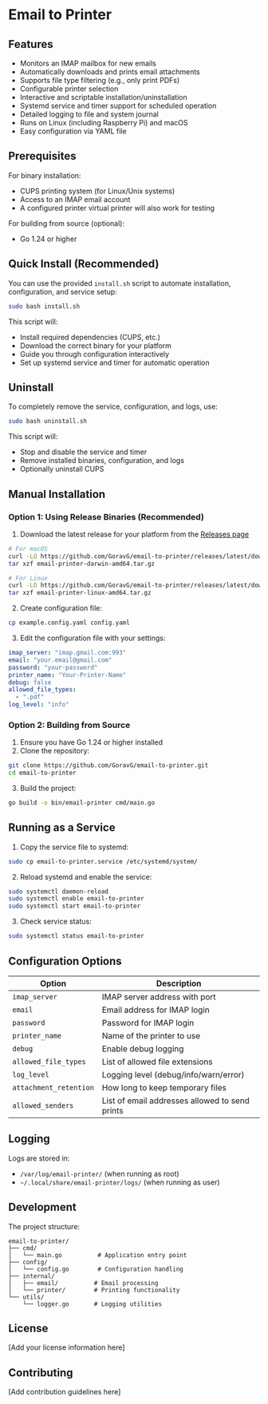 # Email to Printer

## Features

- Monitors an IMAP mailbox for new emails
- Automatically downloads and prints email attachments
- Supports file type filtering (e.g., only print PDFs)
- Configurable printer selection
- Interactive and scriptable installation/uninstallation
- Systemd service and timer support for scheduled operation
- Detailed logging to file and system journal
- Runs on Linux (including Raspberry Pi) and macOS
- Easy configuration via YAML file

## Prerequisites

For binary installation:
- CUPS printing system (for Linux/Unix systems)
- Access to an IMAP email account
- A configured printer virtual printer will also work for testing

For building from source (optional):
- Go 1.24 or higher

## Quick Install (Recommended)

You can use the provided `install.sh` script to automate installation, configuration, and service setup:

```sh
sudo bash install.sh
```

This script will:
- Install required dependencies (CUPS, etc.)
- Download the correct binary for your platform
- Guide you through configuration interactively
- Set up systemd service and timer for automatic operation

## Uninstall

To completely remove the service, configuration, and logs, use:

```sh
sudo bash uninstall.sh
```

This script will:
- Stop and disable the service and timer
- Remove installed binaries, configuration, and logs
- Optionally uninstall CUPS

## Manual Installation

### Option 1: Using Release Binaries (Recommended)

1. Download the latest release for your platform from the [Releases page](https://github.com/GoravG/email-to-printer/releases)
```sh
# For macOS
curl -LO https://github.com/GoravG/email-to-printer/releases/latest/download/email-printer-darwin-amd64.tar.gz
tar xzf email-printer-darwin-amd64.tar.gz

# For Linux
curl -LO https://github.com/GoravG/email-to-printer/releases/latest/download/email-printer-linux-amd64.tar.gz
tar xzf email-printer-linux-amd64.tar.gz
```

2. Create configuration file:
```sh
cp example.config.yaml config.yaml
```

3. Edit the configuration file with your settings:
```yaml
imap_server: "imap.gmail.com:993"
email: "your.email@gmail.com"
password: "your-password"
printer_name: "Your-Printer-Name"
debug: false
allowed_file_types:
  - ".pdf"
log_level: "info"
```

### Option 2: Building from Source

1. Ensure you have Go 1.24 or higher installed
2. Clone the repository:
```sh
git clone https://github.com/GoravG/email-to-printer.git
cd email-to-printer
```

3. Build the project:
```sh
go build -o bin/email-printer cmd/main.go
```

## Running as a Service

1. Copy the service file to systemd:
```sh
sudo cp email-to-printer.service /etc/systemd/system/
```

2. Reload systemd and enable the service:
```sh
sudo systemctl daemon-reload
sudo systemctl enable email-to-printer
sudo systemctl start email-to-printer
```

3. Check service status:
```sh
sudo systemctl status email-to-printer
```

## Configuration Options

| Option | Description |
|--------|------------|
| `imap_server` | IMAP server address with port |
| `email` | Email address for IMAP login |
| `password` | Password for IMAP login |
| `printer_name` | Name of the printer to use |
| `debug` | Enable debug logging |
| `allowed_file_types` | List of allowed file extensions |
| `log_level` | Logging level (debug/info/warn/error) |
| `attachment_retention` | How long to keep temporary files |
| `allowed_senders` | List of email addresses allowed to send prints |

## Logging

Logs are stored in:
- `/var/log/email-printer/` (when running as root)
- `~/.local/share/email-printer/logs/` (when running as user)

## Development

The project structure:
```
email-to-printer/
├── cmd/
│   └── main.go          # Application entry point
├── config/
│   └── config.go        # Configuration handling
├── internal/
│   ├── email/          # Email processing
│   └── printer/        # Printing functionality
└── utils/
    └── logger.go       # Logging utilities
```

## License

[Add your license information here]

## Contributing

[Add contribution guidelines here]